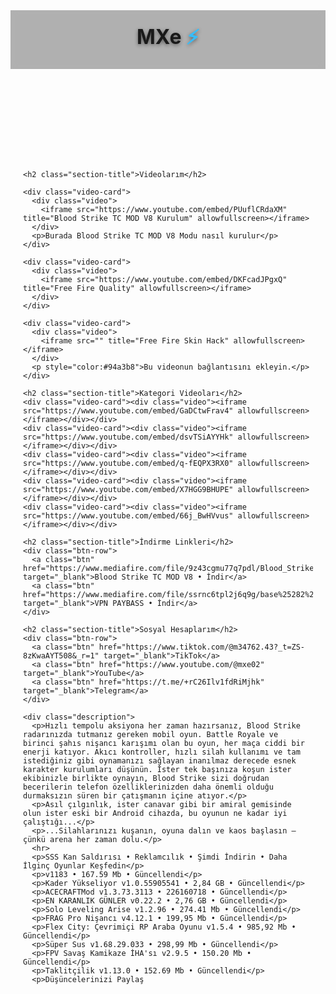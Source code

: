 <!DOCTYPE html>
<html lang="tr">
<head>
  <meta charset="utf-8" />
  <meta name="viewport" content="width=device-width, initial-scale=1" />
  <title>MXe.</title>
  <style>
    @import url('https://fonts.googleapis.com/css2?family=Roboto:wght@400;700&display=swap');

    body{
      margin:0;
      font-family:'Roboto', sans-serif;
      background: linear-gradient(135deg,#0f172a,#1e293b);
      color:#fff;
      text-align:center;
    }
    header{
      padding:20px;
      font-size:32px;
      font-weight:bold;
      text-shadow: 0 2px 6px rgba(0,0,0,0.5);
      background: rgba(0,0,0,0.3);
      backdrop-filter: blur(6px);
    }
    header span{color:#38bdf8;}

    .container{
      max-width:980px;
      margin:0 auto;
      padding:20px;
    }

    .section-title{
      font-size:24px;
      margin:30px 0 15px 0;
      text-align:left;
      color:#38bdf8;
      border-bottom:2px solid #38bdf8;
      padding-bottom:4px;
    }

    .video-card{
      background: rgba(255,255,255,0.05);
      border-radius:16px;
      padding:16px;
      margin-bottom:20px;
      box-shadow: 0 8px 16px rgba(0,0,0,0.3);
      transition: transform 0.3s, box-shadow 0.3s;
    }
    .video-card:hover{
      transform: translateY(-5px);
      box-shadow: 0 12px 24px rgba(0,0,0,0.4);
    }
    .video{position:relative;width:100%;aspect-ratio:16/9;border-radius:12px;overflow:hidden;margin-bottom:12px}
    .video iframe{position:absolute;inset:0;width:100%;height:100%;border:0}

    .btn{
      display:inline-block;
      margin:6px;
      padding:14px 22px;
      background: linear-gradient(90deg,#38bdf8,#06b6d4);
      color:#0f172a;
      text-decoration:none;
      font-weight:600;
      border-radius:12px;
      border:none;
      transition: 0.3s;
      box-shadow: 0 4px 12px rgba(0,0,0,0.3);
    }
    .btn:hover{
      transform: translateY(-3px);
      box-shadow: 0 6px 18px rgba(0,0,0,0.5);
      background: linear-gradient(90deg,#06b6d4,#38bdf8);
      color:#fff;
    }
    .btn-row{display:flex;flex-wrap:wrap;gap:12px;justify-content:center;margin-bottom:20px}

    footer{
      margin-top:40px;
      font-size:14px;
      color:#94a3b8;
      padding-bottom:20px;
      text-align:left;
    }

    /* Açıklama bölümü */
    .description{
      text-align:left;
      background: rgba(255,255,255,0.05);
      padding:20px;
      border-radius:16px;
      margin-top:30px;
      line-height:1.6;
      font-size:14px;
      color:#f1f5f9;
    }

    @media(max-width:768px){
      .section-title{text-align:center;}
      .btn-row{flex-direction:column;}
    }
  </style>
</head>
<body>
  <header>MXe <span>⚡</span></header>
  <div class="container">

    <h2 class="section-title">Videolarım</h2>

    <div class="video-card">
      <div class="video">
        <iframe src="https://www.youtube.com/embed/PUuflCRdaXM" title="Blood Strike TC MOD V8 Kurulum" allowfullscreen></iframe>
      </div>
      <p>Burada Blood Strike TC MOD V8 Modu nasıl kurulur</p>
    </div>

    <div class="video-card">
      <div class="video">
        <iframe src="https://www.youtube.com/embed/DKFcadJPgxQ" title="Free Fire Quality" allowfullscreen></iframe>
      </div>
    </div>

    <div class="video-card">
      <div class="video">
        <iframe src="" title="Free Fire Skin Hack" allowfullscreen></iframe>
      </div>
      <p style="color:#94a3b8">Bu videonun bağlantısını ekleyin.</p>
    </div>

    <h2 class="section-title">Kategori Videoları</h2>
    <div class="video-card"><div class="video"><iframe src="https://www.youtube.com/embed/GaDCtwFrav4" allowfullscreen></iframe></div></div>
    <div class="video-card"><div class="video"><iframe src="https://www.youtube.com/embed/dsvTSiAYYHk" allowfullscreen></iframe></div></div>
    <div class="video-card"><div class="video"><iframe src="https://www.youtube.com/embed/q-fEQPX3RX0" allowfullscreen></iframe></div></div>
    <div class="video-card"><div class="video"><iframe src="https://www.youtube.com/embed/X7HGG9BHUPE" allowfullscreen></iframe></div></div>
    <div class="video-card"><div class="video"><iframe src="https://www.youtube.com/embed/66j_BwHVvus" allowfullscreen></iframe></div></div>

    <h2 class="section-title">İndirme Linkleri</h2>
    <div class="btn-row">
      <a class="btn" href="https://www.mediafire.com/file/9z43cgmu77q7pdl/Blood_Strike_V8.MXe.7z/file" target="_blank">Blood Strike TC MOD V8 • İndir</a>
      <a class="btn" href="https://www.mediafire.com/file/ssrnc6tpl2j6q9g/base%25282%2529.apk/file" target="_blank">VPN PAYBASS • İndir</a>
    </div>

    <h2 class="section-title">Sosyal Hesaplarım</h2>
    <div class="btn-row">
      <a class="btn" href="https://www.tiktok.com/@m34762.43?_t=ZS-8zKwaAYT508&_r=1" target="_blank">TikTok</a>
      <a class="btn" href="https://www.youtube.com/@mxe02" target="_blank">YouTube</a>
      <a class="btn" href="https://t.me/+rC26Ilv1fdRiMjhk" target="_blank">Telegram</a>
    </div>

    <div class="description">
      <p>Hızlı tempolu aksiyona her zaman hazırsanız, Blood Strike radarınızda tutmanız gereken mobil oyun. Battle Royale ve birinci şahıs nişancı karışımı olan bu oyun, her maça ciddi bir enerji katıyor. Akıcı kontroller, hızlı silah kullanımı ve tam istediğiniz gibi oynamanızı sağlayan inanılmaz derecede esnek karakter kurulumları düşünün. İster tek başınıza koşun ister ekibinizle birlikte oynayın, Blood Strike sizi doğrudan becerilerin telefon özelliklerinizden daha önemli olduğu durmaksızın süren bir çatışmanın içine atıyor.</p>
      <p>Asıl çılgınlık, ister canavar gibi bir amiral gemisinde olun ister eski bir Android cihazda, bu oyunun ne kadar iyi çalıştığı...</p>
      <p>...Silahlarınızı kuşanın, oyuna dalın ve kaos başlasın — çünkü arena her zaman dolu.</p>
      <hr>
      <p>SSS Kan Saldırısı • Reklamcılık • Şimdi İndirin • Daha İlginç Oyunlar Keşfedin</p>
      <p>v1183 • 167.59 Mb • Güncellendi</p>
      <p>Kader Yükseliyor v1.0.55905541 • 2,84 GB • Güncellendi</p>
      <p>ACECRAFTMod v1.3.73.3113 • 226160718 • Güncellendi</p>
      <p>EN KARANLIK GÜNLER v0.22.2 • 2,76 GB • Güncellendi</p>
      <p>Solo Leveling Arise v1.2.96 • 274.41 Mb • Güncellendi</p>
      <p>FRAG Pro Nişancı v4.12.1 • 199,95 Mb • Güncellendi</p>
      <p>Flex City: Çevrimiçi RP Araba Oyunu v1.5.4 • 985,92 Mb • Güncellendi</p>
      <p>Süper Sus v1.68.29.033 • 298,99 Mb • Güncellendi</p>
      <p>FPV Savaş Kamikaze İHA'sı v2.9.5 • 150.20 Mb • Güncellendi</p>
      <p>Taklitçilik v1.13.0 • 152.69 Mb • Güncellendi</p>
      <p>Düşüncelerinizi Paylaş

